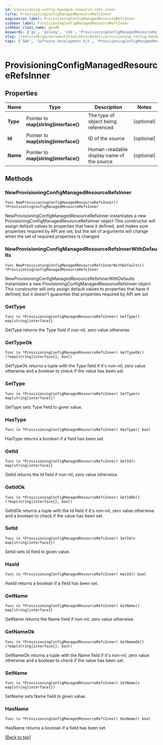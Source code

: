 ```yaml
---
id: provisioning-config-managed-resource-refs-inner
title: ProvisioningConfigManagedResourceRefsInner
pagination_label: ProvisioningConfigManagedResourceRefsInner
sidebar_label: ProvisioningConfigManagedResourceRefsInner
sidebar_class_name: gosdk
keywords: ['go', 'golang', 'sdk', 'ProvisioningConfigManagedResourceRefsInner'] 
slug: /tools/sdk/go/documentation/beta/models/provisioning-config-managed-resource-refs-inner
tags: ['SDK', 'Software Development Kit', 'ProvisioningConfigManagedResourceRefsInner']
---
```


# ProvisioningConfigManagedResourceRefsInner

## Properties

Name | Type | Description | Notes
------------ | ------------- | ------------- | -------------
**Type** | Pointer to **map[string]interface{}** | The type of object being referenced | [optional] 
**Id** | Pointer to **map[string]interface{}** | ID of the source | [optional] 
**Name** | Pointer to **map[string]interface{}** | Human-readable display name of the source | [optional] 

## Methods

### NewProvisioningConfigManagedResourceRefsInner

`func NewProvisioningConfigManagedResourceRefsInner() *ProvisioningConfigManagedResourceRefsInner`

NewProvisioningConfigManagedResourceRefsInner instantiates a new ProvisioningConfigManagedResourceRefsInner object
This constructor will assign default values to properties that have it defined,
and makes sure properties required by API are set, but the set of arguments
will change when the set of required properties is changed

### NewProvisioningConfigManagedResourceRefsInnerWithDefaults

`func NewProvisioningConfigManagedResourceRefsInnerWithDefaults() *ProvisioningConfigManagedResourceRefsInner`

NewProvisioningConfigManagedResourceRefsInnerWithDefaults instantiates a new ProvisioningConfigManagedResourceRefsInner object
This constructor will only assign default values to properties that have it defined,
but it doesn't guarantee that properties required by API are set

### GetType

`func (o *ProvisioningConfigManagedResourceRefsInner) GetType() map[string]interface{}`

GetType returns the Type field if non-nil, zero value otherwise.

### GetTypeOk

`func (o *ProvisioningConfigManagedResourceRefsInner) GetTypeOk() (*map[string]interface{}, bool)`

GetTypeOk returns a tuple with the Type field if it's non-nil, zero value otherwise
and a boolean to check if the value has been set.

### SetType

`func (o *ProvisioningConfigManagedResourceRefsInner) SetType(v map[string]interface{})`

SetType sets Type field to given value.

### HasType

`func (o *ProvisioningConfigManagedResourceRefsInner) HasType() bool`

HasType returns a boolean if a field has been set.

### GetId

`func (o *ProvisioningConfigManagedResourceRefsInner) GetId() map[string]interface{}`

GetId returns the Id field if non-nil, zero value otherwise.

### GetIdOk

`func (o *ProvisioningConfigManagedResourceRefsInner) GetIdOk() (*map[string]interface{}, bool)`

GetIdOk returns a tuple with the Id field if it's non-nil, zero value otherwise
and a boolean to check if the value has been set.

### SetId

`func (o *ProvisioningConfigManagedResourceRefsInner) SetId(v map[string]interface{})`

SetId sets Id field to given value.

### HasId

`func (o *ProvisioningConfigManagedResourceRefsInner) HasId() bool`

HasId returns a boolean if a field has been set.

### GetName

`func (o *ProvisioningConfigManagedResourceRefsInner) GetName() map[string]interface{}`

GetName returns the Name field if non-nil, zero value otherwise.

### GetNameOk

`func (o *ProvisioningConfigManagedResourceRefsInner) GetNameOk() (*map[string]interface{}, bool)`

GetNameOk returns a tuple with the Name field if it's non-nil, zero value otherwise
and a boolean to check if the value has been set.

### SetName

`func (o *ProvisioningConfigManagedResourceRefsInner) SetName(v map[string]interface{})`

SetName sets Name field to given value.

### HasName

`func (o *ProvisioningConfigManagedResourceRefsInner) HasName() bool`

HasName returns a boolean if a field has been set.


[[Back to top]](#) 


